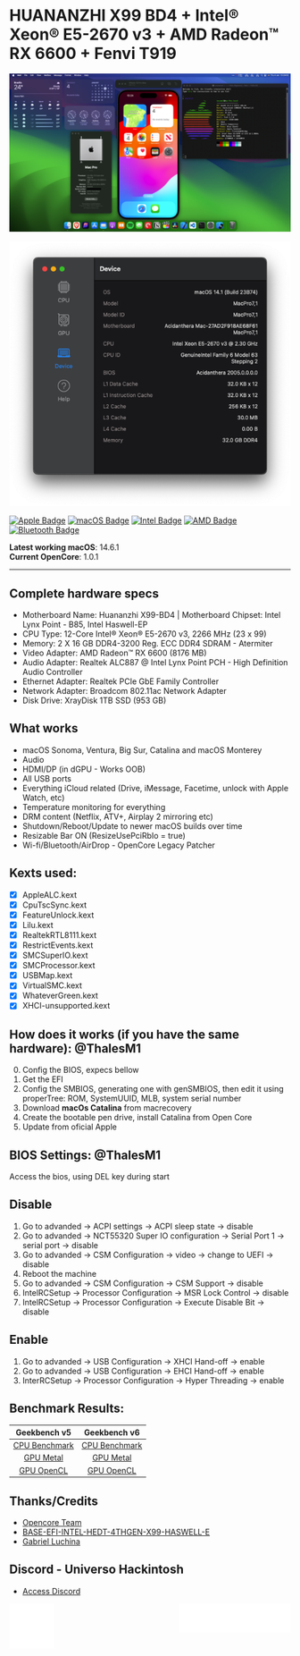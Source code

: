 # HUANANZHI X99 BD4 + Intel® Xeon® E5-2670 v3 + AMD Radeon™ RX 6600 + Fenvi T919

![Image alt text](/Images/1.png)

<div align="center">
<img src="./Images/2.png">
</div>

[![Apple Badge](https://img.shields.io/badge/Apple-000?logo=apple&logoColor=fff&style=flat)](https://www.apple.com/)
[![macOS Badge](https://img.shields.io/badge/macOS-000?logo=macos&logoColor=fff&style=flat)](https://www.apple.com/macos/ventura/)
[![Intel Badge](https://img.shields.io/badge/Intel-0071C5?logo=intel&logoColor=fff&style=flat)](https://www.intel.com.br/content/www/br/pt/products/sku/81709/intel-xeon-processor-e52670-v3-30m-cache-2-30-ghz/specifications.html)
[![AMD Badge](https://img.shields.io/badge/AMD-ED1C24?logo=amd&logoColor=fff&style=flat)](https://www.amd.com/pt/graphics/amd-radeon-rx-6600-series)
[![Bluetooth Badge](https://img.shields.io/badge/Bluetooth-0082FC?logo=bluetooth&logoColor=fff&style=flat)](https://fenvi.com/product_detail_16.html)

**Latest working macOS**: 14.6.1
<br>
**Current OpenCore**: 1.0.1

---

## Complete hardware specs

- Motherboard Name:	Huananzhi X99-BD4 | Motherboard Chipset:	Intel Lynx Point - B85, Intel Haswell-EP
- CPU Type: 12-Core Intel® Xeon® E5-2670 v3, 2266 MHz (23 x 99)
- Memory: 2 X 16 GB DDR4-3200 Reg. ECC DDR4 SDRAM - Atermiter
- Video Adapter: AMD Radeon™ RX 6600  (8176 MB)
- Audio Adapter: Realtek ALC887 @ Intel Lynx Point PCH - High Definition Audio Controller
- Ethernet Adapter: Realtek PCIe GbE Family Controller
- Network Adapter: Broadcom 802.11ac Network Adapter
- Disk Drive: XrayDisk 1TB SSD  (953 GB)

## What works

- macOS Sonoma, Ventura, Big Sur, Catalina and macOS Monterey
- Audio
- HDMI/DP (in dGPU - Works OOB)
- All USB ports
- Everything iCloud related (Drive, iMessage, Facetime, unlock with Apple Watch, etc)
- Temperature monitoring for everything
- DRM content (Netflix, ATV+, Airplay 2 mirroring etc)
- Shutdown/Reboot/Update to newer macOS builds over time
- Resizable Bar ON (ResizeUsePciRbIo = true)
- Wi-fi/Bluetooth/AirDrop - OpenCore Legacy Patcher

## Kexts used:

- [x] AppleALC.kext
- [x] CpuTscSync.kext
- [x] FeatureUnlock.kext
- [x] Lilu.kext
- [x] RealtekRTL8111.kext
- [x] RestrictEvents.kext
- [x] SMCSuperIO.kext
- [x] SMCProcessor.kext
- [x] USBMap.kext
- [x] VirtualSMC.kext
- [x] WhateverGreen.kext
- [x] XHCI-unsupported.kext

## How does it works (if you have the same hardware): @ThalesM1
  0. Config the BIOS, expecs bellow
  1. Get the EFI
  2. Config the SMBIOS, generating one with genSMBIOS, then edit it using properTree: ROM, SystemUUID, MLB, system serial number
  3. Download **macOs Catalina** from macrecovery
  4. Create the bootable pen drive, install Catalina from Open Core
  5. Update from oficial Apple


## BIOS Settings: @ThalesM1
Access the bios, using DEL key during start
## Disable
  1. Go to advanded -> ACPI settings -> ACPI sleep state -> disable
  2. Go to advanded -> NCT55320 Super IO configuration -> Serial Port 1 -> serial port -> disable
  3. Go to advanded -> CSM Configuration -> video -> change to UEFI -> disable
  4. Reboot the machine
  5. Go to advanded -> CSM Configuration -> CSM Support -> disable
  6. IntelRCSetup -> Processor Configuration -> MSR Lock Control -> disable
  7. IntelRCSetup -> Processor Configuration -> Execute Disable Bit -> disable

 ## Enable
 1. Go to advanded -> USB Configuration -> XHCI Hand-off -> enable
 2. Go to advanded -> USB Configuration -> EHCI Hand-off -> enable
 3. InterRCSetup -> Processor Configuration -> Hyper Threading -> enable


## Benchmark Results:

Geekbench v5            |  Geekbench v6
:-------------------------:|:-------------------------:
[CPU Benchmark](/Benchmark/CPU_Benchmark_v5.png) |  [CPU Benchmark](/Benchmark/CPU_Benchmark_v6.png)
[GPU Metal](/Benchmark/GPU_Benchmark_Metal_v5.png) |  [GPU Metal](/Benchmark/GPU_Benchmark_Metal_v6.png)
[GPU OpenCL](/Benchmark/GPU_Benchmark_OpenCL_v5.png) |  [GPU OpenCL](/Benchmark/GPU_Benchmark_OpenCL_v6.png)

## Thanks/Credits

- [Opencore Team](https://dortania.github.io/getting-started/)
- [BASE-EFI-INTEL-HEDT-4THGEN-X99-HASWELL-E](https://github.com/luchina-gabriel/BASE-EFI-INTEL-HEDT-4THGEN-X99-HASWELL-E)
- [Gabriel Luchina](https://github.com/luchina-gabriel)

## Discord - Universo Hackintosh

- [Access Discord](https://discord.universohackintosh.com.br)

<div><img align="right" src="./Images/vncsmnl.gif" alt="signature" width="200"></div>
<div><img align="left" src="./Images/rate1_w.png" alt="like" width="80"></div>
